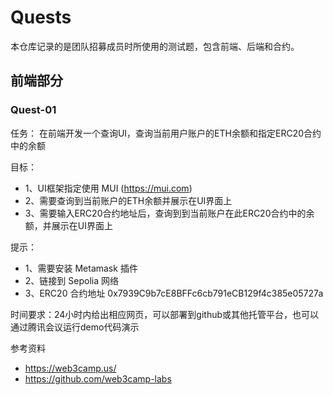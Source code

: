 # Quests

本仓库记录的是团队招募成员时所使用的测试题，包含前端、后端和合约。



## 前端部分
### Quest-01
任务：
在前端开发一个查询UI，查询当前用户账户的ETH余额和指定ERC20合约中的余额

目标：
- 1、UI框架指定使用 MUI (https://mui.com)
- 2、需要查询到当前账户的ETH余额并展示在UI界面上
- 3、需要输入ERC20合约地址后，查询到到当前账户在此ERC20合约中的余额，并展示在UI界面上

提示：
- 1、需要安装 Metamask 插件
- 2、链接到 Sepolia 网络
- 3、ERC20 合约地址 0x7939C9b7cE8BFFc6cb791eCB129f4c385e05727a

时间要求：24小时内给出相应网页，可以部署到github或其他托管平台，也可以通过腾讯会议运行demo代码演示

参考资料
- https://web3camp.us/
- https://github.com/web3camp-labs
